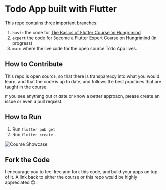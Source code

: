 # Todo App built with Flutter

This repo contains three important branches:
1. `basic` the code for [The Basics of Flutter Course on Hungrimind](https://www.hungrimind.com/courses/flutter/basics)
2. `expert` the code for Become a Flutter Expert Course on Hungrimind (in progress)
3. `main` where the live code for the open source Todo App lives.

## How to Contribute
This repo is open source, so that there is transparency into what you would learn, and that the code is up to date, and follows the best practices that are taught in the course. 

If you see anything out of date or know a better approach, please create an issue or even a pull request.

## How to Run
1. Run `flutter pub get`
2. Run `flutter create .`


![Course Showcase](https://www.hungrimind.com/courses/flutter/basics/course_showcase.png)

## Fork the Code
I encourage you to feel free and fork this code, and build your apps on top of it. A link back to either the course or this repo would be highly appreciated 😊.
